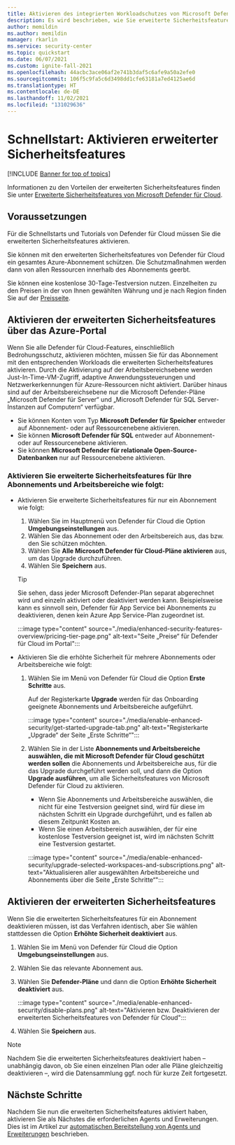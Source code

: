 ```yaml
---
title: Aktivieren des integrierten Workloadschutzes von Microsoft Defender für Cloud
description: Es wird beschrieben, wie Sie erweiterte Sicherheitsfeatures aktivieren, um die Schutzmaßnahmen von Microsoft Defender für Cloud auf Ihre Hybrid- und Multi-Cloud-Ressourcen zu erweitern.
author: memildin
ms.author: memildin
manager: rkarlin
ms.service: security-center
ms.topic: quickstart
ms.date: 06/07/2021
ms.custom: ignite-fall-2021
ms.openlocfilehash: 44acbc3ace06af2e741b3daf5c6afe9a50a2efe0
ms.sourcegitcommit: 106f5c9fa5c6d3498dd1cfe63181a7ed4125ae6d
ms.translationtype: HT
ms.contentlocale: de-DE
ms.lasthandoff: 11/02/2021
ms.locfileid: "131029636"
---
```

# <a name="quickstart-enable-enhanced-security-features"></a>Schnellstart: Aktivieren erweiterter Sicherheitsfeatures

[!INCLUDE [Banner for top of topics](./includes/banner.md)]

Informationen zu den Vorteilen der erweiterten Sicherheitsfeatures finden Sie unter [Erweiterte Sicherheitsfeatures von Microsoft Defender für Cloud](enhanced-security-features-overview.md).

## <a name="prerequisites"></a>Voraussetzungen

Für die Schnellstarts und Tutorials von Defender für Cloud müssen Sie die erweiterten Sicherheitsfeatures aktivieren. 

Sie können mit den erweiterten Sicherheitsfeatures von Defender für Cloud ein gesamtes Azure-Abonnement schützen. Die Schutzmaßnahmen werden dann von allen Ressourcen innerhalb des Abonnements geerbt.

Sie können eine kostenlose 30-Tage-Testversion nutzen. Einzelheiten zu den Preisen in der von Ihnen gewählten Währung und je nach Region finden Sie auf der [Preisseite](https://azure.microsoft.com/pricing/details/security-center/).

## <a name="enable-enhanced-security-features-from-the-azure-portal"></a>Aktivieren der erweiterten Sicherheitsfeatures über das Azure-Portal

Wenn Sie alle Defender für Cloud-Features, einschließlich Bedrohungsschutz, aktivieren möchten, müssen Sie für das Abonnement mit den entsprechenden Workloads die erweiterten Sicherheitsfeatures aktivieren. Durch die Aktivierung auf der Arbeitsbereichsebene werden Just-In-Time-VM-Zugriff, adaptive Anwendungssteuerungen und Netzwerkerkennungen für Azure-Ressourcen nicht aktiviert. Darüber hinaus sind auf der Arbeitsbereichsebene nur die Microsoft Defender-Pläne „Microsoft Defender für Server“ und „Microsoft Defender für SQL Server-Instanzen auf Computern“ verfügbar.

- Sie können Konten vom Typ **Microsoft Defender für Speicher** entweder auf Abonnement- oder auf Ressourcenebene aktivieren.
- Sie können **Microsoft Defender für SQL** entweder auf Abonnement- oder auf Ressourcenebene aktivieren.
- Sie können **Microsoft Defender für relationale Open-Source-Datenbanken** nur auf Ressourcenebene aktivieren.

### <a name="to-enable-enhanced-security-features-on-your-subscriptions-and-workspaces"></a>Aktivieren Sie erweiterte Sicherheitsfeatures für Ihre Abonnements und Arbeitsbereiche wie folgt:

- Aktivieren Sie erweiterte Sicherheitsfeatures für nur ein Abonnement wie folgt:

    1. Wählen Sie im Hauptmenü von Defender für Cloud die Option **Umgebungseinstellungen** aus.
    1. Wählen Sie das Abonnement oder den Arbeitsbereich aus, das bzw. den Sie schützen möchten.
    1. Wählen Sie **Alle Microsoft Defender für Cloud-Pläne aktivieren** aus, um das Upgrade durchzuführen.
    1. Wählen Sie **Speichern** aus.

    > [!TIP]
    > Sie sehen, dass jeder Microsoft Defender-Plan separat abgerechnet wird und einzeln aktiviert oder deaktiviert werden kann. Beispielsweise kann es sinnvoll sein, Defender für App Service bei Abonnements zu deaktivieren, denen kein Azure App Service-Plan zugeordnet ist. 

    :::image type="content" source="./media/enhanced-security-features-overview/pricing-tier-page.png" alt-text="Seite „Preise“ für Defender für Cloud im Portal":::

- Aktivieren Sie die erhöhte Sicherheit für mehrere Abonnements oder Arbeitsbereiche wie folgt:

    1. Wählen Sie im Menü von Defender für Cloud die Option **Erste Schritte** aus.

        Auf der Registerkarte **Upgrade** werden für das Onboarding geeignete Abonnements und Arbeitsbereiche aufgeführt.

        :::image type="content" source="./media/enable-enhanced-security/get-started-upgrade-tab.png" alt-text="Registerkarte „Upgrade“ der Seite „Erste Schritte“"::: 

    1. Wählen Sie in der Liste **Abonnements und Arbeitsbereiche auswählen, die mit Microsoft Defender für Cloud geschützt werden sollen** die Abonnements und Arbeitsbereiche aus, für die das Upgrade durchgeführt werden soll, und dann die Option **Upgrade ausführen**, um alle Sicherheitsfeatures von Microsoft Defender für Cloud zu aktivieren.

       - Wenn Sie Abonnements und Arbeitsbereiche auswählen, die nicht für eine Testversion geeignet sind, wird für diese im nächsten Schritt ein Upgrade durchgeführt, und es fallen ab diesem Zeitpunkt Kosten an.
       - Wenn Sie einen Arbeitsbereich auswählen, der für eine kostenlose Testversion geeignet ist, wird im nächsten Schritt eine Testversion gestartet.

        :::image type="content" source="./media/enable-enhanced-security/upgrade-selected-workspaces-and-subscriptions.png" alt-text="Aktualisieren aller ausgewählten Arbeitsbereiche und Abonnements über die Seite „Erste Schritte“":::


## <a name="disable-enhanced-security-features"></a>Aktivieren der erweiterten Sicherheitsfeatures

Wenn Sie die erweiterten Sicherheitsfeatures für ein Abonnement deaktivieren müssen, ist das Verfahren identisch, aber Sie wählen stattdessen die Option **Erhöhte Sicherheit deaktiviert** aus.
 
1. Wählen Sie im Menü von Defender für Cloud die Option **Umgebungseinstellungen** aus.
1. Wählen Sie das relevante Abonnement aus.
1. Wählen Sie **Defender-Pläne** und dann die Option **Erhöhte Sicherheit deaktiviert** aus.

    :::image type="content" source="./media/enable-enhanced-security/disable-plans.png" alt-text="Aktivieren bzw. Deaktivieren der erweiterten Sicherheitsfeatures von Defender für Cloud":::

1. Wählen Sie **Speichern** aus.

> [!NOTE]
> Nachdem Sie die erweiterten Sicherheitsfeatures deaktiviert haben – unabhängig davon, ob Sie einen einzelnen Plan oder alle Pläne gleichzeitig deaktivieren –, wird die Datensammlung ggf. noch für kurze Zeit fortgesetzt. 

## <a name="next-steps"></a>Nächste Schritte

Nachdem Sie nun die erweiterten Sicherheitsfeatures aktiviert haben, aktivieren Sie als Nächstes die erforderlichen Agents und Erweiterungen. Dies ist im Artikel zur [automatischen Bereitstellung von Agents und Erweiterungen](enable-data-collection.md) beschrieben.
